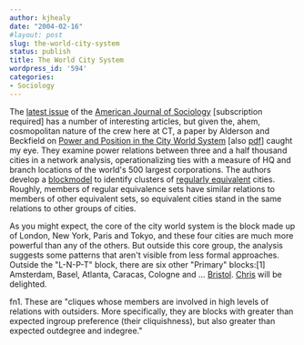 ```yaml
---
author: kjhealy
date: "2004-02-16"
#layout: post
slug: the-world-city-system
status: publish
title: The World City System
wordpress_id: '594'
categories:
- Sociology
---
```


The [latest issue](http://www.journals.uchicago.edu/AJS/journal/contents/v109n4.html) of the [American Journal of Sociology](http://www.journals.uchicago.edu/AJS/index.html) [subscription required] has a number of interesting articles, but given the, ahem, cosmopolitan nature of the crew here at CT, a paper by Alderson and Beckfield on [Power and Position in the City World System](http://www.journals.uchicago.edu/cgi-bin/resolve?AJS080226) [also [pdf](http://www.journals.uchicago.edu/cgi-bin/resolve?AJS080226PDF)] caught my eye. They examine power relations between three and a half thousand cities in a network analysis, operationalizing ties with a measure of HQ and branch locations of the world's 500 largest corporations. The authors develop a [blockmodel](http://faculty.ucr.edu/~hanneman/SOC157/TEXT/C9StructuralEquivalence.html#block) to identify clusters of [regularly equivalent](http://faculty.ucr.edu/~hanneman/SOC157/TEXT/C11RegularEquivalence.html) cities. Roughly, members of regular equivalence sets have similar relations to members of other equivalent sets, so equivalent cities stand in the same relations to other groups of cities.

As you might expect, the core of the city world system is the block made up of London, New York, Paris and Tokyo, and these four cities are much more powerful than any of the others. But outside this core group, the analysis suggests some patterns that aren't visible from less formal approaches. Outside the "L-N-P-T" block, there are six other "Primary" blocks:[1] Amsterdam, Basel, Atlanta, Caracas, Cologne and … [Bristol](http://www.bristol-city.gov.uk/). [Chris](http://eis.bris.ac.uk/~plcdib/) will be delighted.

fn1. These are "cliques whose members are involved in high levels of relations with outsiders. More specifically, they are blocks with greater than expected ingroup preference (their cliquishness), but also greater than expected outdegree and indegree."
